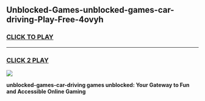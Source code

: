 
## Unblocked-Games-unblocked-games-car-driving-Play-Free-4ovyh
<h3>
<a href="https://premium76.site?title=unblocked-games-car-driving&ref=18A1">CLICK TO PLAY</a></h3>
<hr>

<h3>
<a href="https://premium76.site?title=unblocked-games-car-driving&ref=18A1">CLICK 2 PLAY</a>
  
</h3>

<a href="https://premium76.site?title=unblocked-games-car-driving&ref=18A1"><img src="https://clearcache.store/games.png"></a>


**unblocked-games-car-driving games unblocked: Your Gateway to Fun and Accessible Online Gaming**
